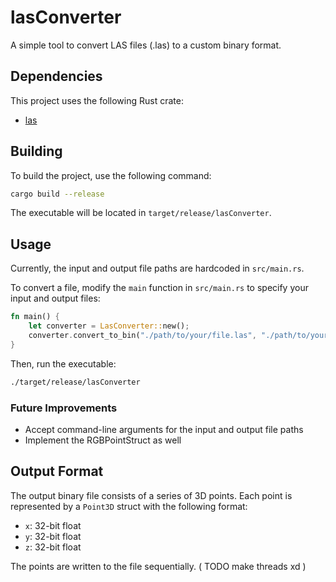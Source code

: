 # lasConverter

A simple tool to convert LAS files (.las) to a custom binary format.

## Dependencies

This project uses the following Rust crate:
- [las](https://crates.io/crates/las)

## Building

To build the project, use the following command:

```bash
cargo build --release
```

The executable will be located in `target/release/lasConverter`.

## Usage

Currently, the input and output file paths are hardcoded in `src/main.rs`.

To convert a file, modify the `main` function in `src/main.rs` to specify your input and output files:

```rust
fn main() {
    let converter = LasConverter::new();
    converter.convert_to_bin("./path/to/your/file.las", "./path/to/your/output.bin", false);
}
```

Then, run the executable:

```bash
./target/release/lasConverter
```

### Future Improvements

- Accept command-line arguments for the input and output file paths
- Implement the RGBPointStruct as well

## Output Format

The output binary file consists of a series of 3D points. Each point is represented by a `Point3D` struct with the following format:

- `x`: 32-bit float
- `y`: 32-bit float
- `z`: 32-bit float

The points are written to the file sequentially. ( TODO make threads xd )
